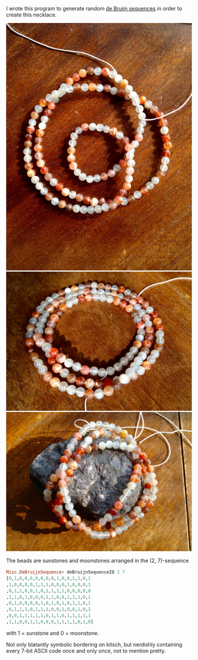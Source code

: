 I wrote this program to generate random [de Bruijn sequences](https://en.wikipedia.org/wiki/De_Bruijn_sequence) in order to create this necklace.

![The resulting necklace.](DeBruijnSequence/IMG_3264.jpg)
![Another image of the necklace.](DeBruijnSequence/IMG_3267.jpg)
![The necklace draped over a piece of iron ore I had lying around.](DeBruijnSequence/IMG_3277.jpg)

The beads are sunstones and moonstones arranged in the (2, 7)-sequence
```haskell
Misc.DeBruijnSequence> deBruijnSequenceIO 2 7
[0,1,0,0,0,0,0,0,0,1,0,0,1,1,0,1
,1,0,0,0,0,1,1,1,0,0,0,1,0,0,0,1
,0,1,1,0,0,1,0,1,1,1,1,0,0,0,0,0
,1,1,0,1,0,0,0,1,1,0,0,1,1,1,0,1
,0,1,0,0,0,0,1,0,1,0,1,0,1,1,0,1
,0,1,1,1,0,1,1,1,0,0,1,0,0,1,0,1
,0,0,1,1,1,1,1,0,1,1,0,1,1,1,1,1
,1,1,0,0,1,1,0,0,0,1,1,1,1,0,1,0]
```
with 1 = sunstone and 0 = moonstone.

Not only blatantly symbolic bordering on kitsch, but nerdishly containing every 7-bit ASCII code once and only once, not to mention pretty.
